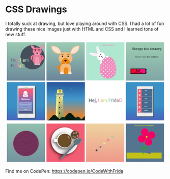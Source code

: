 # CSS Drawings 

I totally suck at drawing, but love playing around with CSS. I had a lot of fun drawing these nice images just with HTML and CSS and I learned tons of new stuff.

![](/images/overview-css-drawings.png)

Find me on CodePen: https://codepen.io/CodeWithFrida